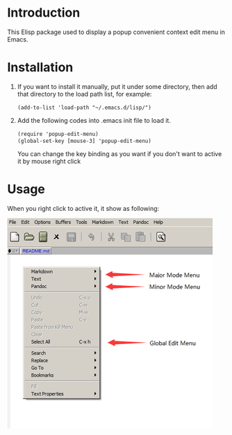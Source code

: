 
# Introduction

This Elisp package used to display a popup convenient context edit menu in Emacs.

# Installation

1. If you want to install it manually, put it under some directory,
   then add that directory to the load path list, for example:
   
   ```elisp
   (add-to-list 'load-path "~/.emacs.d/lisp/")
   ```

2. Add the following codes into .emacs init file to load it.

   ```elisp
   (require 'popup-edit-menu)
   (global-set-key [mouse-3] 'popup-edit-menu)
   ```
   
   You can change the key binding as you want if you don't want to active it by mouse right click

# Usage

When you right click to active it, it show as following:

![screenshot](images/screenshot.png)
